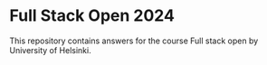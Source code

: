 # Full Stack Open 2024

This repository contains answers for the course Full stack open by University of Helsinki.
